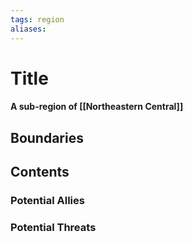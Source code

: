 ```yaml
---
tags: region
aliases:
---
```

# Title
#### A sub-region of [[Northeastern Central]]
## Boundaries
## Contents
### Potential Allies
### Potential Threats